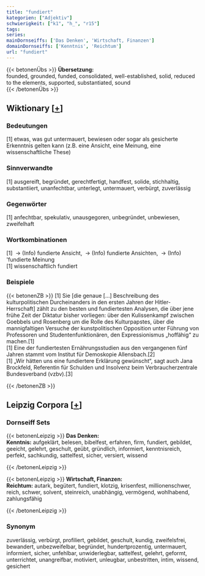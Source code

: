 ```yaml
---
title: "fundiert"
kategorien: ["Adjektiv"]
schwierigkeit: ["k1", "h_", "r15"]
tags:
series:
mainDornseiffs: ['Das Denken', 'Wirtschaft, Finanzen']
domainDornseiffs: ['Kenntnis', 'Reichtum']
url: "fundiert"
---
```


{{< betonenÜbs >}}
**Übersetzung:**  
founded, grounded, funded, consolidated, well-established, solid, reduced to the elements, supported, substantiated, sound  
{{< /betonenÜbs >}}

## Wiktionary [[+](https://de.wiktionary.org/wiki/fundiert)]

### Bedeutungen
[1] etwas, was gut untermauert, bewiesen oder sogar als gesicherte Erkenntnis gelten kann (z.B. eine Ansicht, eine Meinung, eine wissenschaftliche These)  

### Sinnverwandte
[1] ausgereift, begründet, gerechtfertigt, handfest, solide, stichhaltig, substantiiert, unanfechtbar, unterlegt, untermauert, verbürgt, zuverlässig  

### Gegenwörter
[1] anfechtbar, spekulativ, unausgegoren, unbegründet, unbewiesen, zweifelhaft  

### Wortkombinationen
[1]  -> (Info) fundierte Ansicht,  -> (Info) fundierte Ansichten,  -> (Info) 'fundierte Meinung  
[1] wissenschaftlich fundiert  

### Beispiele
{{< betonenZB >}}
[1] Sie [die genaue […] Beschreibung des kulturpolitischen Durcheinanders in den ersten Jahren der Hitler-Herrschaft] zählt zu den besten und fundiertesten Analysen, die über jene frühe Zeit der Diktatur bisher vorliegen: über den Kulissenkampf zwischen Goebbels und Rosenberg um die Rolle des Kulturpapstes, über die mannigfaltigen Versuche der kunstpolitischen Opposition unter Führung von Professoren und Studentenfunktionären, den Expressionismus „hoffähig“ zu machen.[1]  
[1] Eine der fundiertesten Ernährungsstudien aus den vergangenen fünf Jahren stammt vom Institut für Demoskopie Allensbach.[2]  
[1] „Wir hätten uns eine fundiertere Erklärung gewünscht“, sagt auch Jana Brockfeld, Referentin für Schulden und Insolvenz beim Verbraucherzentrale Bundesverband (vzbv).[3]  

{{< /betonenZB >}}

## Leipzig Corpora [[+](https://corpora.uni-leipzig.de/en/res?word=fundiert&corpusId=deu_newscrawl-public_2018)]

### Dornseiff Sets
{{< betonenLeipzig >}}
**Das Denken:**  
**Kenntnis:** aufgeklärt, belesen, bibelfest, erfahren, firm, fundiert, gebildet, geeicht, gelehrt, geschult, geübt, gründlich, informiert, kenntnisreich, perfekt, sachkundig, sattelfest, sicher, versiert, wissend  

{{< /betonenLeipzig >}}


{{< betonenLeipzig >}}
**Wirtschaft, Finanzen:**  
**Reichtum:** autark, begütert, fundiert, klotzig, krisenfest, millionenschwer, reich, schwer, solvent, steinreich, unabhängig, vermögend, wohlhabend, zahlungsfähig  

{{< /betonenLeipzig >}}

### Synonym
zuverlässig, verbürgt, profiliert, gebildet, geschult, kundig, zweifelsfrei, bewandert, unbezweifelbar, begründet, hundertprozentig, untermauert, informiert, sicher, unfehlbar, unwiderlegbar, sattelfest, gelehrt, geformt, unterrichtet, unangreifbar, motiviert, unleugbar, unbestritten, intim, wissend, gesichert

